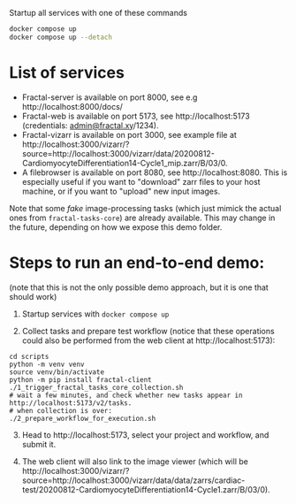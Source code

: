Startup all services with one of these commands
```bash
docker compose up
docker compose up --detach
```


# List of services

* Fractal-server is available on port 8000, see e.g http://localhost:8000/docs/
* Fractal-web is available on port 5173, see http://localhost:5173 (credentials: admin@fractal.xy/1234).
* Fractal-vizarr is available on port 3000, see example file at http://localhost:3000/vizarr/?source=http://localhost:3000/vizarr/data/20200812-CardiomyocyteDifferentiation14-Cycle1_mip.zarr/B/03/0.
* A filebrowser is available on port 8080, see http://localhost:8080. This is especially useful if you want to "download" zarr files to your host machine, or if you want to "upload" new input images.


Note that some _fake_ image-processing tasks (which just mimick the actual ones from `fractal-tasks-core`) are already available. This may change in the future, depending on how we expose this demo folder.


# Steps to run an end-to-end demo:

(note that this is not the only possible demo approach, but it is one that should work)

1. Startup services with `docker compose up`

2. Collect tasks and prepare test workflow (notice that these operations could also be performed from the web client at http://localhost:5173):
```
cd scripts
python -m venv venv
source venv/bin/activate
python -m pip install fractal-client
./1_trigger_fractal_tasks_core_collection.sh
# wait a few minutes, and check whether new tasks appear in http://localhost:5173/v2/tasks.
# when collection is over:
./2_prepare_workflow_for_execution.sh
```

3. Head to http://localhost:5173, select your project and workflow, and submit it.

4. The web client will also link to the image viewer (which will be http://localhost:3000/vizarr/?source=http://localhost:3000/vizarr/data/data/zarrs/cardiac-test/20200812-CardiomyocyteDifferentiation14-Cycle1.zarr/B/03/0).
